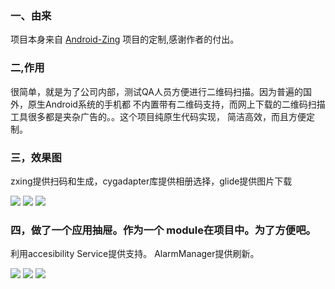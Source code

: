 ### 一、由来

项目本身来自 [Android-Zing](https://github.com/mylhyl/Android-Zxing) 项目的定制,感谢作者的付出。


### 二,作用
 
很简单，就是为了公司内部，测试QA人员方便进行二维码扫描。因为普遍的国外，原生Android系统的手机都
不内置带有二维码支持，而网上下载的二维码扫描工具很多都是夹杂广告的。。这个项目纯原生代码实现，
简洁高效，而且方便定制。

### 三，效果图
zxing提供扫码和生成，cygadapter库提供相册选择，glide提供图片下载

<img src="./captures/Scanner0.png">
<img src="./captures/Scanner1.png">
<img src="./captures/Scanner2.png">


### 四，做了一个应用抽屉。作为一个 module在项目中。为了方便吧。
利用accesibility Service提供支持。
AlarmManager提供刷新。

<img src="./captures/appinfosDesl.png">
<img src="./captures/appinfo2.png">
<img src="./captures/appinfo3.png">